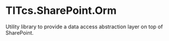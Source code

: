 # TITcs.SharePoint.Orm
Utility library to provide a data access abstraction layer on top of SharePoint.
